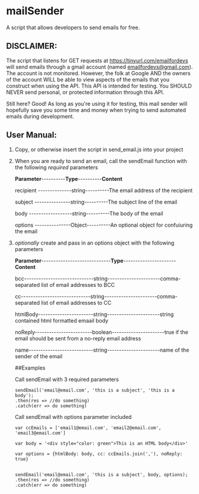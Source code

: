 # mailSender
A script that allows developers to send emails for free.

 ## DISCLAIMER:
 The script that listens for GET requests at https://tinyurl.com/emailfordevs will send emails through a gmail account (named    emailfordevs@gmail.com). The account is not monitored. However, the folk at Google AND the owners of the account WILL be able to view aspects of the emails that you construct when using the API. This API is intended for testing. You SHOULD NEVER send personal, or protected information through this API.

Still here? Good! As long as you're using it for testing, this mail sender will hopefully save you some time and money when trying to send automated emails during development.

## User Manual:
1. Copy, or otherwise insert the script in send_email.js into your project
2. When you are ready to send an email, call the sendEmail function with the following *required* parameters

    **Parameter**----------**Type**----------**Content**
    
      recipient --------------string----------The email address of the recipient
      
      subject ---------------string----------The subject line of the email
      
      body ------------------string----------The body of the email
      
      options ---------------Object----------An optional object for confuiuring the email
      
  3. *optionally* create and pass in an options object with the following parameters
  
      **Parameter**-----------------------------**Type**----------------------**Content**
      
      bcc-----------------------------string----------------------comma-separated list of email addresses to BCC
      
      cc-----------------------------string----------------------comma-separated list of email addresses to CC
      
      htmlBody-----------------------string----------------------string contained html formatted emaail body
      
      noReply------------------------boolean----------------------true if the email should be sent from a no-reply email address
      
      name---------------------------string----------------------name of the sender of the email
      
      
      ##Examples
      
      Call sendEmail with 3 required parameters
      ```
      sendEmail('email@email.com', 'this is a subject', 'this is a body');
      .then(res => //do something)
      .catch(err => do something)
      ```
      Call sendEmail with options parameter included
      
      ```
      var ccEmails = ['email1@email.com', 'email2@email.com', 'email3@email.com']
      
      var body = '<div style="color: green">This is an HTML body</div>'
      
      var options = {htmlBody: body, cc: ccEmails.join(','), noReply: true}
      
      
      sendEmail('email@email.com', 'this is a subject', body, options);
      .then(res => //do something)
      .catch(err => do something)
      ```
